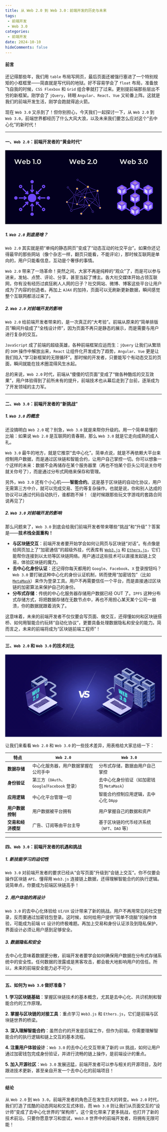 ```yaml
---
title: 从 Web 2.0 到 Web 3.0：前端开发的历史与未来
tags:
 - 前端开发
 - Web 3.0
categories:
 - 前端开发
date: 2024-10-10
hideComments: false
---
```

#### 前言

还记得那些年，我们用 `table` 布局写网页，最后页面还被强行塞进了一个特别规矩的小框框里——简直就是写代码的地狱。好不容易学会了 `float` 布局，准备放飞自我的时候，`CSS Flexbox` 和 `Grid` 组合拳就打了过来。更别提前端那些层出不穷的新框架。刚学会了 `jQuery`，转眼 `Angular`、`React`、`Vue` 又轮番上阵。这就是我们的前端开发生活，刚学会跑就得追火箭。

现在 `Web 3.0` 又杀到了！但你别担心，今天我们一起探讨一下，从 `Web 2.0` 到 `Web 3.0`，前端世界都经历了什么大风大浪，以及未来我们要怎么应对这个“去中心化”的新时代！

------

#### 一、`Web 2.0`：前端开发者的“黄金时代”

![Web1.0VSWeb2.0VSWeb3.0](https://raw.githubusercontent.com/chnjames/cloudImg/main/Images202409131145973.png)

##### **1. `Web 2.0` 到底是啥？**

`Web 2.0` 其实就是把“单纯的静态网页”变成了“动态互动的社交平台”。如果你还记得最早的那些网站（像个杂志一样，翻页只能看，不能评论），那时候互联网是单向的，用户只能看信息，互动是个奢侈的事情。

`Web 2.0` 带来了一场革命！突然之间，大家不再是纯粹的“观众”了，而是可以参与进来，发帖、点赞、评论、分享，甚至当起了博主。各大社交媒体开始占领互联网，你有没有经历过疯狂刷人人网的日子？社交网站、微博、博客这些平台让用户成为了内容的创造者。再加上 `AJAX` 的加持，页面可以无刷新更新数据，瞬间感觉整个互联网都活过来了。

##### **2. `Web 2.0` 对前端开发的影响**

`Web 2.0` 给前端开发者带来的，是一次真正的“大考验”。前端从原来的“简单排版员”瞬间升级成了“全栈设计师”，因为页面不再只是静态的展示，而是需要与用户进行复杂的交互。

`JavaScript` 成了前端的超级英雄，各种前端框架应运而生：`jQuery` 让我们从繁琐的 `DOM` 操作中解放出来，`React` 让组件化开发成为了趋势，`Angular`、`Vue` 更是让我们陷入“学习新框架的无限循环”。那时候的开发者，只要能写个有动态交互的页面，瞬间就能在技术圈混得风生水起。

总的来说，`Web 2.0` 时代，前端从“傻傻的切页面”变成了“做各种酷炫的交互效果”，用户体验得到了前所未有的提升，前端技术也从幕后走到了台前，逐渐成为了开发领域的主力军。

------

#### 二、`Web 3.0`：前端开发者的“新挑战”

##### **1. `Web 3.0` 的概念**

还没搞明白 `Web 2.0` 呢？别急，`Web 3.0` 就是来帮你升级的。用一个简单易懂的比喻：如果说 `Web 2.0` 是互联网的青春期，那么 `Web 3.0` 就是它走向成熟的成人礼。

`Web 3.0` 最牛的地方，就是它推崇“去中心化”。简单点说，就是不再依赖大平台来控制用户数据，而是通过区块链和智能合约，让用户自己掌控一切。你可以想象一个这样的未来：数据不会再储存在某个服务器里（再也不怕某个巨头公司说关你号就关你号了），而是通过分布式网络来保存和管理。

另外，`Web 3.0` 还有个小心机——**智能合约**。这是基于区块链的自动化协议，用户无需第三方中介，就可以完成交易、签约等复杂操作。也就是说，你和别人达成的协议可以通过代码自动执行，谁都跑不掉！（是时候跟那些玩文字游戏的套路合同说再见了）

##### **2. `Web 3.0` 对前端开发的影响**

那么问题来了，`Web 3.0` 到底会给我们前端开发者带来哪些“挑战”和“升级”？答案是——**技术栈全面重构！**

- **与区块链交互**：前端开发者要开始学会如何让网页与区块链“对话”。有点像是给网页加上了“加密通信”的超级外挂，代表库有 [`Web3.js`](https://web3js.org/) 和 [`Ethers.js`](https://ethers.org/)，它们能帮你连接到以太坊等区块链网络。用户通过这些技术可以直接发起链上交易，体验区块链的魔力。
- **去中心化身份认证**：还记得你每天都用的 `Google`、`Facebook`、`X` 登录按钮吗？`Web 3.0` 要打破这种中心化的身份认证机制，转而使用“加密钱包”（比如 [`MetaMask`](https://metamask.io/zh-CN/)）来作为登录工具。用户不再需要信任一个平台，而是直接通过区块链的加密算法来保护自己的身份。
- **分布式存储**：传统的中心化服务器存储用户数据已经 OUT 了。`IPFS` 这种分布式存储方式，将把数据存储在无数节点中，再也不用担心某天某个公司一崩溃，你的数据就跟着消失了。

这意味着，未来的前端开发者不仅仅要会写页面、做交互，还得懂如何和区块链搭桥、如何用智能合约玩转“自动化协议”，更要具备处理数据隐私和安全的能力。简而言之，未来的前端将成为“区块链前端工程师”！

------

#### 三、`Web 2.0` 和 `Web 3.0` 的技术对比

![Web3.0vs-Web2.0](https://raw.githubusercontent.com/chnjames/cloudImg/main/Images202409131146069.png)

让我们来看看 `Web 2.0` 和 `Web 3.0` 的一些技术差异，用表格给大家总结一下：

| **特点**           | **`Web 2.0`**                               | **`Web 3.0`**                               |
| ------------------ | ------------------------------------------- | ------------------------------------------- |
| **数据存储**       | 中心化服务器，用户数据掌握在公司手中        | 分布式存储，数据由用户自己掌控              |
| **身份验证**       | 第三方（`OAuth`、`Google`/`Facebook` 登录） | 去中心化身份验证（如加密钱包 `MetaMask`）   |
| **应用逻辑**       | 中心化平台管理一切                          | 智能合约控制应用逻辑，去中心化 `DApp`       |
| **用户数据控制**   | 用户数据被平台拥有                          | 用户掌握自己的数据和资产                    |
| **交易和经济模型** | 广告、订阅等由平台主导                      | 基于区块链的代币经济系统（`NFT`、`DAO` 等） |

------

#### 四、`Web 3.0`：前端开发者的机遇和挑战

##### **1. 新技能学习的迫切性**

`Web 3.0` 对前端开发者的要求已经从“会写页面”升级到“会链上交互”。你不仅要会操作区块链 `API`、懂得用 `Web3.js` 连接链上数据，还得理解智能合约的执行逻辑。说简单点，你要成为前端区块链高手！

##### **2. 用户体验的再设计**

`Web 3.0` 的去中心化体验给 `UI/UX` 设计带来了新的挑战。用户不再用常见的社交登录，反而要通过加密钱包登录。这时候，如何给用户提供“简单不烧脑”的操作体验，可能成为前端 `UI` 设计的终极难题。再加上交易和身份认证涉及到隐私保护，界面设计必须让用户感到足够安全。

##### **3. 数据隐私和安全**

去中心化意味着数据更分散，前端开发者要学会如何确保用户数据在分布式存储系统中的安全性。任何数据的泄露或是黑客攻击，都会极大地影响用户的信任。所以，未来的前端安全能力必不可少。

------

#### 五、如何为 `Web 3.0` 做好准备？

**1. 学习区块链基础**：掌握区块链技术的基本概念，尤其是去中心化、共识机制和智能合约的工作原理。

**2. 掌握与区块链的对接工具**：重点学习 `Web3.js` 和 `Ethers.js`，它们是前端与区块链世界的桥梁。

**3. 深入理解智能合约**：虽然合约的开发是后端工作，但作为前端，你需要理解智能合约的执行逻辑和链上交互的基本流程。

**4. 注重用户体验设计**：`Web 3.0` 的去中心化交互带来了新的 `UX` 挑战，如何让用户通过加密钱包完成身份验证，并进行流畅的链上操作，是前端设计的重点。

**5. 加入开源社区**：`Web 3.0` 发展迅猛，前端开发者可以参与相关的开源项目，及时跟进技术更新，甚至亲自开发一个去中心化的前端项目！

------

#### 结论

从 `Web 2.0` 到 `Web 3.0`，前端开发者的角色正在发生巨大的转变。`Web 2.0` 时代，我们打造了炫酷的动态网站和交互式体验，而 `Web 3.0` 则让我们从页面交互的“设计师”变成了去中心化世界的“架构师”。这个变化带来了更多挑战，也打开了新的技术前沿。只要你愿意学习和尝试，`Web3.0` 世界中的前端开发者，将拥有无限可能！